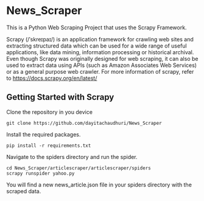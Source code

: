 # News_Scraper

This is a Python Web Scraping Project that uses the Scrapy Framework. 

Scrapy (/ˈskreɪpaɪ/) is an application framework for crawling web sites and extracting structured data which can be used for a wide range of useful applications, like data mining, information processing or historical archival. Even though Scrapy was originally designed for web scraping, it can also be used to extract data using APIs (such as Amazon Associates Web Services) or as a general purpose web crawler. For more information of scrapy, refer to https://docs.scrapy.org/en/latest/

## Getting Started with Scrapy
Clone the repository in you device

    git clone https://github.com/dayitachaudhuri/News_Scraper

Install the required packages.

    pip install -r requirements.txt
    
Navigate to the spiders directory and run the spider.

    cd News_Scraper/articlescraper/articlescraper/spiders
    scrapy runspider yahoo.py
    
You will find a new news_article.json file in your spiders directory with the scraped data.
